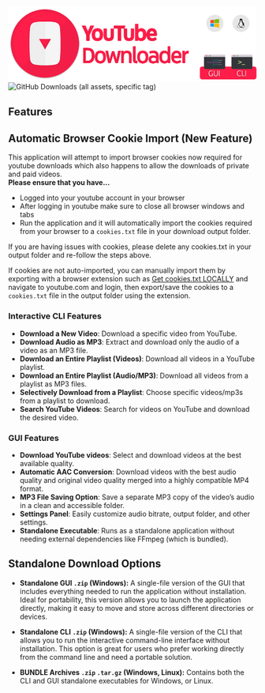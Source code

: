 ![YouTube Downloader Banner](https://raw.githubusercontent.com/tonywied17/youtube-downloader/refs/heads/main/src/media/repo_assets/reademe_logo_new.png)
![GitHub Downloads (all assets, specific tag)](https://img.shields.io/github/downloads/tonywied17/youtube-downloader/RELEASE/total?style=for-the-badge)

## Features

## Automatic Browser Cookie Import (New Feature)
This application will attempt to import browser cookies now required for youtube downloads which also happens to allow the downloads of private and paid videos. 
<br>
**Please ensure that you have...**
 - Logged into your youtube account in your browser
 - After logging in youtube make sure to close all browser windows and tabs
 - Run the application and it will automatically import the cookies required from your browser to a `cookies.txt` file in your download output folder.

 If you are having issues with cookies, please delete any cookies.txt in your output folder and re-follow the steps above.

 If cookies are not auto-imported, you can manually import them by exporting with a browser extension such as [Get cookies.txt LOCALLY](https://chromewebstore.google.com/detail/get-cookiestxt-locally/cclelndahbckbenkjhflpdbgdldlbecc) and navigate to youtube.com and login, then export/save the cookies to a `cookies.txt` file in the output folder using the extension.

### Interactive CLI Features
- **Download a New Video**: Download a specific video from YouTube.
- **Download Audio as MP3**: Extract and download only the audio of a video as an MP3 file.
- **Download an Entire Playlist (Videos)**: Download all videos in a YouTube playlist.
- **Download an Entire Playlist (Audio/MP3)**: Download all videos from a playlist as MP3 files.
- **Selectively Download from a Playlist**: Choose specific videos/mp3s from a playlist to download.
- **Search YouTube Videos**: Search for videos on YouTube and download the desired video.

### GUI Features
- **Download YouTube videos**: Select and download videos at the best available quality.
- **Automatic AAC Conversion**: Download videos with the best audio quality and original video quality merged into a highly compatible MP4 format.
- **MP3 File Saving Option**: Save a separate MP3 copy of the video’s audio in a clean and accessible folder.
- **Settings Panel**: Easily customize audio bitrate, output folder, and other settings.
- **Standalone Executable**: Runs as a standalone application without needing external dependencies like FFmpeg (which is bundled).

## Standalone Download Options

- **Standalone GUI `.zip` (Windows):** A single-file version of the GUI that includes everything needed to run the application without installation. Ideal for portability, this version allows you to launch the application directly, making it easy to move and store across different directories or devices.

- **Standalone CLI `.zip` (Windows):** A single-file version of the CLI that allows you to run the interactive command-line interface without installation. This option is great for users who prefer working directly from the command line and need a portable solution.

- **BUNDLE  Archives `.zip` `.tar.gz` (Windows, Linux):**  Contains both the CLI and GUI standalone executables for Windows, or Linux.

